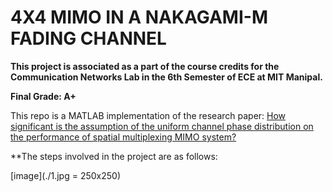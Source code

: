# 4X4 MIMO IN A NAKAGAMI-M FADING CHANNEL

**This project is associated as a part of the course credits for the Communication Networks Lab in the 6th Semester of ECE at MIT Manipal.**

**Final Grade: A+**


This repo is a MATLAB implementation of the research paper: 
[How significant is the assumption of the uniform channel phase distribution on the performance of spatial multiplexing MIMO system?](https://link.springer.com/article/10.1007/s11276-016-1286-z)


**The steps involved in the project are as follows:

[image](./1.jpg = 250x250)
